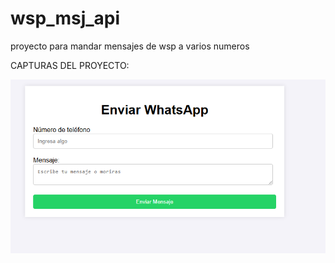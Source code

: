 # wsp_msj_api
proyecto para mandar mensajes de wsp a varios numeros

CAPTURAS DEL PROYECTO:

<img src="https://github.com/eliasescalante/wsp_msj_api/blob/main/capture.png" width="600" />

